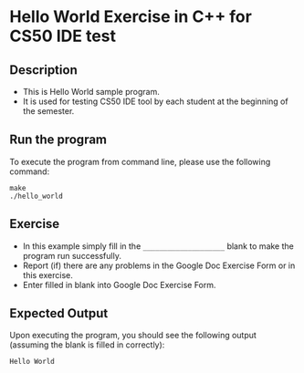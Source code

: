 # Hello World Exercise in C++ for CS50 IDE test

## Description
* This is Hello World sample program.
* It is used for testing CS50 IDE tool by each student at the beginning of the semester.

## Run the program
To execute the program from command line, please use the following command:

```
make
./hello_world
```

## Exercise
* In this example simply fill in the `____________________`  blank to make the program run successfully.
* Report (if) there are any problems in the Google Doc Exercise Form or in this exercise.
* Enter filled in blank into Google Doc Exercise Form.

## Expected Output
Upon executing the program, you should see the following output (assuming the blank is filled in correctly):

```
Hello World
```

